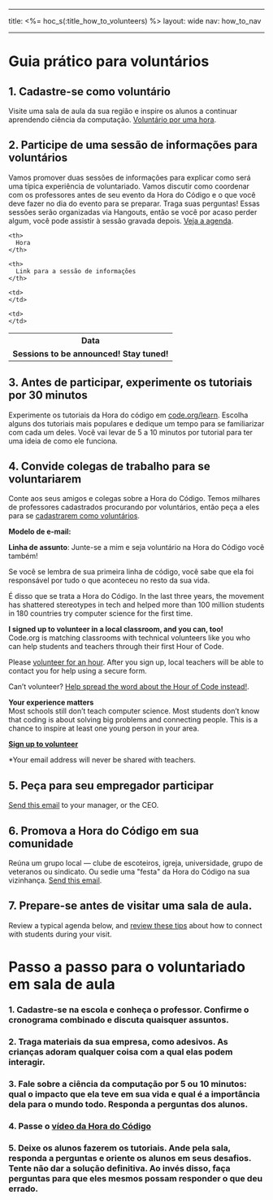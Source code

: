 * * *

title: <%= hoc_s(:title_how_to_volunteers) %> layout: wide nav: how_to_nav

* * *

# Guia prático para voluntários

## 1. Cadastre-se como voluntário

Visite uma sala de aula da sua região e inspire os alunos a continuar aprendendo ciência da computação. [Voluntário por uma hora](https://code.org/volunteer/engineer).

## 2. Participe de uma sessão de informações para voluntários

Vamos promover duas sessões de informações para explicar como será uma típica experiência de voluntariado. Vamos discutir como coordenar com os professores antes de seu evento da Hora do Código e o que você deve fazer no dia do evento para se preparar. Traga suas perguntas! Essas sessões serão organizadas via Hangouts, então se você por acaso perder algum, você pode assistir à sessão gravada depois. [Veja a agenda](https://docs.google.com/document/d/1y2PjgICSEnYGTD7MT1mvLS6RvA9BJDG4zWheD0ZFIUo/edit?usp=sharing).

<table>
  <tr>
    <th>
      Data
    </th>
    
    <th>
      Hora
    </th>
    
    <th>
      Link para a sessão de informações
    </th>
  </tr>
  
  <tr>
    <td>
      <strong>Sessions to be announced! Stay tuned!</strong>
    </td>
    
    <td>
    </td>
    
    <td>
    </td>
  </tr>
</table>

## 3. Antes de participar, experimente os tutoriais por 30 minutos

Experimente os tutoriais da Hora do código em [code.org/learn](https://code.org/learn). Escolha alguns dos tutoriais mais populares e dedique um tempo para se familiarizar com cada um deles. Você vai levar de 5 a 10 minutos por tutorial para ter uma ideia de como ele funciona.

## 4. Convide colegas de trabalho para se voluntariarem

Conte aos seus amigos e colegas sobre a Hora do Código. Temos milhares de professores cadastrados procurando por voluntários, então peça a eles para se [cadastrarem como voluntários](https://code.org/volunteer).

**Modelo de e-mail:**

**Linha de assunto**: Junte-se a mim e seja voluntário na Hora do Código você também!

Se você se lembra de sua primeira linha de código, você sabe que ela foi responsável por tudo o que aconteceu no resto da sua vida.

É disso que se trata a Hora do Código. In the last three years, the movement has shattered stereotypes in tech and helped more than 100 million students in 180 countries try computer science for the first time.

**I signed up to volunteer in a local classroom, and you can, too!**   
Code.org is matching classrooms with technical volunteers like you who can help students and teachers through their first Hour of Code.

Please [volunteer for an hour](https://code.org/volunteer/engineer). After you sign up, local teachers will be able to contact you for help using a secure form.

Can’t volunteer? [Help spread the word about the Hour of Code instead!](https://hourofcode.com/promote).

**Your experience matters**  
Most schools still don’t teach computer science. Most students don’t know that coding is about solving big problems and connecting people. This is a chance to inspire at least one young person in your area.

**[Sign up to volunteer](https://code.org/volunteer/engineer)**

*Your email address will never be shared with teachers.

## 5. Peça para seu empregador participar

[Send this email](https://hourofcode.com/promote/resources#email) to your manager, or the CEO.

## 6. Promova a Hora do Código em sua comunidade

Reúna um grupo local — clube de escoteiros, igreja, universidade, grupo de veteranos ou sindicato. Ou sedie uma "festa" da Hora do Código na sua vizinhança. [Send this email](https://hourofcode.com/promote/resources#email).

## 7. Prepare-se antes de visitar uma sala de aula.

Review a typical agenda below, and [review these tips](https://code.org/files/CSTT_Volunteers.pdf) about how to connect with students during your visit.

# Passo a passo para o voluntariado em sala de aula

### 1. Cadastre-se na escola e conheça o professor. Confirme o cronograma combinado e discuta quaisquer assuntos.

### 2. Traga materiais da sua empresa, como adesivos. As crianças adoram qualquer coisa com a qual elas podem interagir.

### 3. Fale sobre a ciência da computação por 5 ou 10 minutos: qual o impacto que ela teve em sua vida e qual é a importância dela para o mundo todo. Responda a perguntas dos alunos.

### 4. Passe o [vídeo da Hora do Código](https://www.youtube.com/watch?v=2DxWIxec6yo)

### 5. Deixe os alunos fazerem os tutoriais. Ande pela sala, responda a perguntas e oriente os alunos em seus desafios. Tente não dar a solução definitiva. Ao invés disso, faça perguntas para que eles mesmos possam responder o que deu errado.